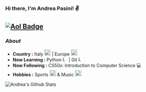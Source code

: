 ### Hi there, I'm Andrea Pasini! :v:

[![Aol Badge](https://img.shields.io/badge/-andrea.pasini@aol.com-000000?style=flat-square&logo=Aol&logoColor=white&link=mailto:andrea.pasini@aol.com)](mailto:andrea.pasini@aol.com)
---------------------------------------------------------------------------------------------------------------------------------------------------------------------------------
### <i>About</i>

-  **Country :** Italy <img src="https://www.domenis1898.eu/wp-content/uploads/2018/06/2000px-Flag_of_Italy.svg-1.png" alt="Logo" width="20">   |  Europe <img src="https://upload.wikimedia.org/wikipedia/commons/thumb/b/b7/Flag_of_Europe.svg/1280px-Flag_of_Europe.svg.png" alt="Logo" width="20"> 
-  **Now Learning :** Python <img src="https://upload.wikimedia.org/wikipedia/commons/thumb/c/c3/Python-logo-notext.svg/1200px-Python-logo-notext.svg.png" alt="Logo" width="15" height="15">  |  Git <img src="https://git-scm.com/images/logos/downloads/Git-Icon-1788C.png" alt="Logo" width="15" height="15">
-  **Now Following :** CS50x: Introduction to Computer Science 💻
-  **Hobbies :** Sports <img src="https://upload.wikimedia.org/wikipedia/commons/thumb/b/b9/668-basketball.svg/1200px-668-basketball.svg.png" alt="Logo" width="20"> & Music <img src="https://p7.hiclipart.com/preview/434/721/250/an-acoustic-guitar.jpg" alt="Logo" width="20">

<p align="left">
  <img alt="Andrea's Github Stats" src="https://github-readme-stats.vercel.app/api?username=Andrea-Pasini&show_icons=true&theme=dark">
</p>


